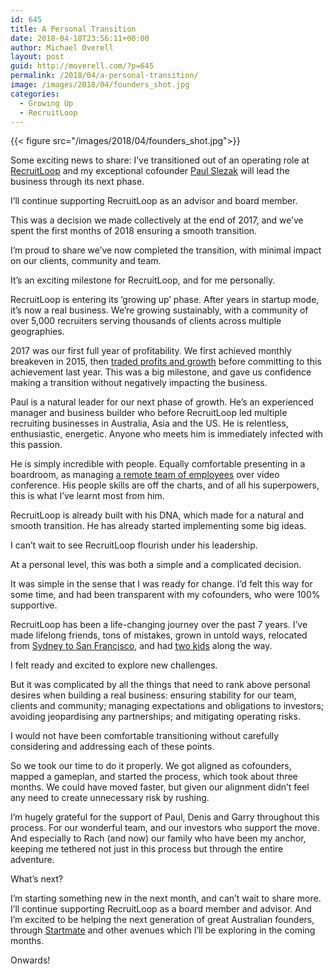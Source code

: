 ```yaml
---
id: 645
title: A Personal Transition
date: 2018-04-18T23:56:11+00:00
author: Michael Overell
layout: post
guid: http://moverell.com/?p=645
permalink: /2018/04/a-personal-transition/
image: /images/2018/04/founders_shot.jpg
categories:
  - Growing Up
  - RecruitLoop
---
```

{{< figure src="/images/2018/04/founders_shot.jpg">}}

Some exciting news to share: I’ve transitioned out of an operating role at <a href="http://recruitloop.com" target="_blank" rel="noopener">RecruitLoop</a> and my exceptional cofounder <a href="https://www.linkedin.com/in/paulslezak/" target="_blank" rel="noopener">Paul Slezak</a> will lead the business through its next phase.

I’ll continue supporting RecruitLoop as an advisor and board member.

This was a decision we made collectively at the end of 2017, and we’ve spent the first months of 2018 ensuring a smooth transition.

I’m proud to share we’ve now completed the transition, with minimal impact on our clients, community and team.

It’s an exciting milestone for RecruitLoop, and for me personally.

RecruitLoop is entering its ‘growing up’ phase. After years in startup mode, it’s now a real business. We’re growing sustainably, with a community of over 5,000 recruiters serving thousands of clients across multiple geographies.

2017 was our first full year of profitability. We first achieved monthly breakeven in 2015, then <a href="https://avc.com/2015/06/profits-vs-growth/" target="_blank" rel="noopener">traded profits and growth</a> before committing to this achievement last year. This was a big milestone, and gave us confidence making a transition without negatively impacting the business.

Paul is a natural leader for our next phase of growth. He’s an experienced manager and business builder who before RecruitLoop led multiple recruiting businesses in Australia, Asia and the US. He is relentless, enthusiastic, energetic. Anyone who meets him is immediately infected with this passion.

He is simply incredible with people. Equally comfortable presenting in a boardroom, as managing <a href="http://moverell.com/2016/10/going-remote-first/" target="_blank" rel="noopener">a remote team of employees</a> over video conference. His people skills are off the charts, and of all his superpowers, this is what I’ve learnt most from him.

RecruitLoop is already built with his DNA, which made for a natural and smooth transition. He has already started implementing some big ideas.

I can’t wait to see RecruitLoop flourish under his leadership.

At a personal level, this was both a simple and a complicated decision.

It was simple in the sense that I was ready for change. I’d felt this way for some time, and had been transparent with my cofounders, who were 100% supportive.

RecruitLoop has been a life-changing journey over the past 7 years. I’ve made lifelong friends, tons of mistakes, grown in untold ways, relocated from <a href="http://moverell.com/2013/04/moving-to-america/" target="_blank" rel="noopener">Sydney to San Francisco</a>, and had <a href="http://moverell.com/2016/01/why-you-wont-see-our-baby-on-facebook/" target="_blank" rel="noopener">two kids</a> along the way.

I felt ready and excited to explore new challenges.

But it was complicated by all the things that need to rank above personal desires when building a real business: ensuring stability for our team, clients and community; managing expectations and obligations to investors; avoiding jeopardising any partnerships; and mitigating operating risks.

I would not have been comfortable transitioning without carefully considering and addressing each of these points.

So we took our time to do it properly. We got aligned as cofounders, mapped a gameplan, and started the process, which took about three months. We could have moved faster, but given our alignment didn’t feel any need to create unnecessary risk by rushing.

I’m hugely grateful for the support of Paul, Denis and Garry throughout this process. For our wonderful team, and our investors who support the move. And especially to Rach (and now) our family who have been my anchor, keeping me tethered not just in this process but through the entire adventure.

What’s next?

I’m starting something new in the next month, and can’t wait to share more. I’ll continue supporting RecruitLoop as a board member and advisor. And I’m excited to be helping the next generation of great Australian founders, through <a href="http://startmate.com.au" target="_blank" rel="noopener">Startmate</a> and other avenues which I’ll be exploring in the coming months.

Onwards!
